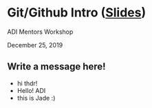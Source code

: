 Git/Github Intro ([Slides][slides])
=====================================

ADI Mentors Workshop

December 25, 2019

Write a message here!
------------------------

* hi thdr!
* Hello! ADI
* this is Jade :)

[slides]: https://docs.google.com/presentation/d/1g0UHC477_Wd0aJPXUZ3F0XelGhD1zDTU_TR4IXow5s4/edit?usp=sharing

